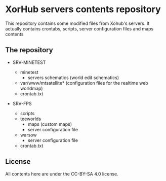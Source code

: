 # XorHub servers contents repository

This repository contains some modified files from Xohub's servers.
It actually contains crontabs, scripts, server configuration files and maps contents

## The repository


- SRV-MINETEST
  - minetest
    - servers schematics (world edit schematics)
  - var/www/mtsatellite* (configuration files for the realtime web worldmap)
  - crontab.txt
 
- SRV-FPS
  - scripts
  - teeworlds
    - maps (custom maps)
    - server configuration file
  - warsow
    - server configuration file
  - crontab.txt
 

## License

All contents here are under the CC-BY-SA 4.0 license.
